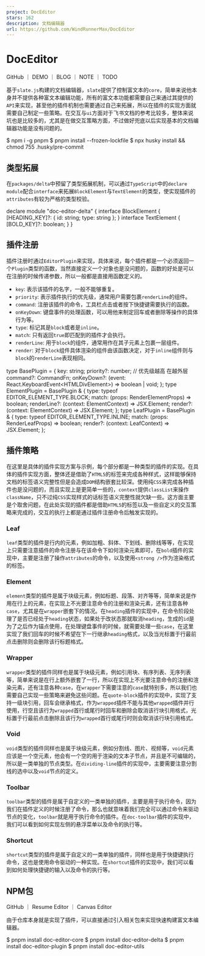 ```yaml
---
project: DocEditor
stars: 162
description: 文档编辑器
url: https://github.com/WindRunnerMax/DocEditor
---
```


DocEditor
=========

GitHub ｜ DEMO ｜ BLOG ｜ NOTE ｜ TODO

基于`slate.js`构建的文档编辑器，`slate`提供了控制富文本的`core`，简单来说他本身并不提供各种富文本编辑功能，所有的富文本功能都需要自己来通过其提供的`API`来实现，甚至他的插件机制也需要通过自己来拓展，所以在插件的实现方面就需要自己制定一些策略。在交互与`ui`方面对于飞书文档的参考比较多，整体来说坑也是比较多的，尤其是在做交互策略方面，不过做好兜底以后实现基本的文档编辑器功能是没有问题的。

$ npm i -g pnpm 
$ pnpm install --frozen-lockfile
$ npx husky install && chmod 755 .husky/pre-commit

类型拓展
----

在`packages/delta`中预留了类型拓展机制，可以通过`TypeScript`中的`declare module`配合`interface`来拓展`BlockElement`与`TextElement`的类型，使实现插件的`attributes`有较为严格的类型校验。

declare module "doc-editor-delta" {
  interface BlockElement {
    \[HEADING\_KEY\]?: { id: string; type: string };
  }
  interface TextElement {
    \[BOLD\_KEY\]?: boolean;
  }
}

插件注册
----

插件注册时通过`EditorPlugin`来实现，具体来说，每个插件都是一个必须返回一个`Plugin`类型的函数，当然直接定义一个对象也是没问题的，函数的好处是可以在注册的时候传递参数，所以一般都是直接用函数定义的。

-   `key`: 表示该插件的名字，一般不能够重复。
-   `priority`: 表示插件执行的优先级，通常用户需要包裹`renderLine`的组件。
-   `command`: 注册该插件的命令，工具栏点击或者按下快捷键需要执行的函数。
-   `onKeyDown`: 键盘事件的处理函数，可以用他来制定回车或者删除等操作的具体行为等。
-   `type`: 标记其是`block`或者是`inline`。
-   `match`: 只有返回`true`即匹配到的插件才会执行。
-   `renderLine`: 用于`block`的组件，通常用作在其子元素上包裹一层组件。
-   `render`: 对于`block`组件具体渲染的组件由该函数决定，对于`inline`组件则与`block`的`renderLine`表现相同。

type BasePlugin \= {
  key: string;
  priority?: number; // 优先级越高 在越外层
  command?: CommandFn;
  onKeyDown?: (event: React.KeyboardEvent<HTMLDivElement\>) \=> boolean | void;
};
type ElementPlugin \= BasePlugin & {
  type: typeof EDITOR\_ELEMENT\_TYPE.BLOCK;
  match: (props: RenderElementProps) \=> boolean;
  renderLine?: (context: ElementContext) \=> JSX.Element;
  render?: (context: ElementContext) \=> JSX.Element;
};
type LeafPlugin \= BasePlugin & {
  type: typeof EDITOR\_ELEMENT\_TYPE.INLINE;
  match: (props: RenderLeafProps) \=> boolean;
  render?: (context: LeafContext) \=> JSX.Element;
};

插件策略
----

在这里是具体的插件实现方案与示例，每个部分都是一种类型的插件的实现。在具体的插件实现方面，整体还是借助了`HTML5`的标签来完成各种样式，这样能够保持文档的标签语义完整性但是会造成`DOM`结构嵌套比较深。使用纯`CSS`来完成各种插件也是没问题的，而且实现上是更简单一些的，`context`提供`classList`来操作`className`，只不过纯`CSS`实现样式的话标签语义完整性就欠缺一些。这方面主要是个取舍问题，在此处实现的插件都是借助`HTML5`的标签以及一些自定义的交互策略来完成的，交互的执行上都是通过插件注册命令后触发实现的。

### Leaf

`leaf`类型的插件是行内的元素，例如加粗、斜体、下划线、删除线等等，在实现上只需要注意插件的命令注册与在该命令下如何渲染元素即可，在`bold`插件的实现中，主要是注册了操作`attributes`的命令，以及使用`<strong />`作为渲染格式的标签。

### Element

`element`类型的插件是属于块级元素，例如标题、段落、对齐等等，简单来说是作用在行上的元素，在实现上不光要注意命令的注册和渲染元素，还有注意各种`case`，尤其是在`wrapper`嵌套下的情况。在`heading`插件的实现中，在命令阶段处理了是否已经处于`heading`状态，如果处于改状态那就取消`heading`，生成的`id`是为了之后作为锚点使用，在处理键盘事件的时候，就需要处理一些`case`，在这里实现了我们回车的时候不希望在下一行继承`heading`格式，以及当光标置于行最前点击删除则会删除该行标题格式。

### Wrapper

`wrapper`类型的插件同样也是属于块级元素，例如引用块、有序列表、无序列表等，简单来说是在行上额外嵌套了一行，所以在实现上不光要注意命令的注册和渲染元素，还有注意各种`case`，在`wrapper`下需要注意的`case`就特别多，所以我们也需要自己实现一些策略来避免这些问题。在`quote-block`插件的实现中，实现了支持一级块引用，回车会继承格式，作为`wrapped`插件不能与其他`wrapped`插件并行使用，行空且该行为`wrapped`首行或尾行时回车和删除会取消该行块引用格式，光标置于行最前点击删除且该行为`wrapped`首行或尾行时则会取消该行块引用格式。

### Void

`void`类型的插件同样也是属于块级元素，例如分割线、图片、视频等，`void`元素应该是一个空元素，他会有一个空的用于渲染的文本子节点，并且是不可编辑的，所以是一类单独的节点类型。在`dividing-line`插件的实现中，主要需要注意分割线的选中以及`void`节点的定义。

### Toolbar

`toolbar`类型的插件是属于自定义的一类单独的插件，主要是用于执行命令，因为我们在插件定义的时候注册了命令，那么也就意味着我们完全可以通过命令来驱动节点的变化，`toolbar`就是用于执行命令的插件。在`doc-toolbar`插件的实现中，我们可以看到如何实现左侧的悬浮菜单以及命令的执行等。

### Shortcut

`shortcut`类型的插件是属于自定义的一类单独的插件，同样也是用于快捷键执行命令，这也是使用命令驱动的一种实现。在`shortcut`插件的实现中，我们可以看到如何处理快捷键的输入以及命令的执行等。

NPM包
----

GitHub ｜ Resume Editor ｜ Canvas Editor

由于仓库本身就是实现了插件，可以直接通过引入相关包来实现快速构建富文本编辑器。

$ pnpm install doc-editor-core 
$ pnpm install doc-editor-delta 
$ pnpm install doc-editor-plugin 
$ pnpm install doc-editor-utils
